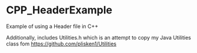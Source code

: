 # CPP_HeaderExample
Example of using a Header file in C++

Additionally, includes Utilities.h which is an attempt to copy my Java Utilities class fom https://github.com/plisken1/Utilities
